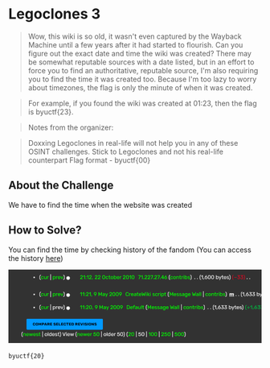 # Legoclones 3
> Wow, this wiki is so old, it wasn't even captured by the Wayback Machine until a few years after it had started to flourish. Can you figure out the exact date and time the wiki was created? There may be somewhat reputable sources with a date listed, but in an effort to force you to find an authoritative, reputable source, I'm also requiring you to find the time it was created too. Because I'm too lazy to worry about timezones, the flag is only the minute of when it was created.

> For example, if you found the wiki was created at 01:23, then the flag is byuctf{23}.

> Notes from the organizer:

> Doxxing Legoclones in real-life will not help you in any of these OSINT challenges. Stick to Legoclones and not his real-life counterpart
> Flag format - byuctf{00}

## About the Challenge
We have to find the time when the website was created

## How to Solve?
You can find the time by checking history of the fandom (You can access the history [here](https://clonetrooper.fandom.com/wiki/Clone_Trooper_Wiki?action=history&dir=prev))

![flag](images/flag.png)

```
byuctf{20}
```
